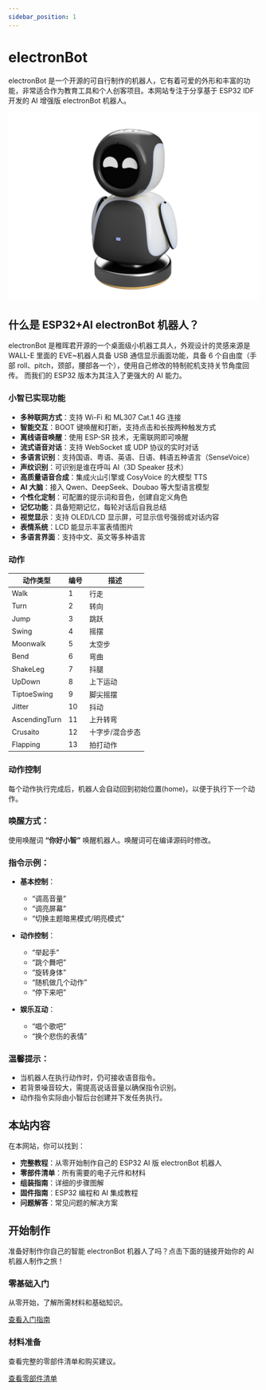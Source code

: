 ```yaml
---
sidebar_position: 1
---
```


# electronBot

electronBot 是一个开源的可自行制作的机器人，它有着可爱的外形和丰富的功能，非常适合作为教育工具和个人创客项目。本网站专注于分享基于 ESP32 IDF 开发的 AI 增强版 electronBot 机器人。

![Otto DIY 机器人](../static/img/electronBot.png)

## 什么是 ESP32+AI electronBot 机器人？

electronBot 是稚晖君开源的一个桌面级小机器工具人，外观设计的灵感来源是 WALL-E 里面的 EVE~机器人具备 USB 通信显示画面功能，具备 6 个自由度（手部 roll、pitch，颈部，腰部各一个），使用自己修改的特制舵机支持关节角度回传。
而我们的 ESP32 版本为其注入了更强大的 AI 能力。

### 小智已实现功能

- **多种联网方式**：支持 Wi-Fi 和 ML307 Cat.1 4G 连接
- **智能交互**：BOOT 键唤醒和打断，支持点击和长按两种触发方式
- **离线语音唤醒**：使用 ESP-SR 技术，无需联网即可唤醒
- **流式语音对话**：支持 WebSocket 或 UDP 协议的实时对话
- **多语言识别**：支持国语、粤语、英语、日语、韩语五种语言（SenseVoice）
- **声纹识别**：可识别是谁在呼叫 AI（3D Speaker 技术）
- **高质量语音合成**：集成火山引擎或 CosyVoice 的大模型 TTS
- **AI 大脑**：接入 Qwen、DeepSeek、Doubao 等大型语言模型
- **个性化定制**：可配置的提示词和音色，创建自定义角色
- **记忆功能**：具备短期记忆，每轮对话后自我总结
- **视觉显示**：支持 OLED/LCD 显示屏，可显示信号强弱或对话内容
- **表情系统**：LCD 能显示丰富表情图片
- **多语言界面**：支持中文、英文等多种语言

### 动作

| 动作类型      | 编号 | 描述            |
| ------------- | ---- | --------------- |
| Walk          | 1    | 行走            |
| Turn          | 2    | 转向            |
| Jump          | 3    | 跳跃            |
| Swing         | 4    | 摇摆            |
| Moonwalk      | 5    | 太空步          |
| Bend          | 6    | 弯曲            |
| ShakeLeg      | 7    | 抖腿            |
| UpDown        | 8    | 上下运动        |
| TiptoeSwing   | 9    | 脚尖摇摆        |
| Jitter        | 10   | 抖动            |
| AscendingTurn | 11   | 上升转弯        |
| Crusaito      | 12   | 十字步/混合步态 |
| Flapping      | 13   | 拍打动作        |

### 动作控制

每个动作执行完成后，机器人会自动回到初始位置(home)，以便于执行下一个动作。

### 唤醒方式：

使用唤醒词 **“你好小智”** 唤醒机器人。唤醒词可在编译源码时修改。

### 指令示例：

- **基本控制**：

  - “调高音量”
  - “调亮屏幕”
  - “切换主题暗黑模式/明亮模式”

- **动作控制**：

  - “举起手”
  - “跳个舞吧”
  - “旋转身体”
  - “随机做几个动作”
  - “停下来吧”

- **娱乐互动**：
  - “唱个歌吧”
  - “换个悲伤的表情”

### 温馨提示：

- 当机器人在执行动作时，仍可接收语音指令。
- 若背景噪音较大，需提高说话音量以确保指令识别。
- 动作指令实际由小智后台创建并下发任务执行。

## 本站内容

在本网站，你可以找到：

- **完整教程**：从零开始制作自己的 ESP32 AI 版 electronBot 机器人
- **零部件清单**：所有需要的电子元件和材料
- **组装指南**：详细的步骤图解
- **固件指南**：ESP32 编程和 AI 集成教程
- **问题解答**：常见问题的解决方案

## 开始制作

准备好制作你自己的智能 electronBot 机器人了吗？点击下面的链接开始你的 AI 机器人制作之旅！

<div class="container">
  <div class="row">
    <div class="col col--6">
      <div class="card">
        <div class="card__header">
          <h3>零基础入门</h3>
        </div>
        <div class="card__body">
          <p>
            从零开始，了解所需材料和基础知识。
          </p>
        </div>
        <div class="card__footer">
          <a href="/docs/getting-started" class="button button--primary button--block">查看入门指南</a>
        </div>
      </div>
    </div>
    <div class="col col--6">
      <div class="card">
        <div class="card__header">
          <h3>材料准备</h3>
        </div>
        <div class="card__body">
          <p>
            查看完整的零部件清单和购买建议。
          </p>
        </div>
        <div class="card__footer">
          <a href="/docs/bom" class="button button--primary button--block">查看零部件清单</a>
        </div>
      </div>
    </div>
  </div>
</div>
